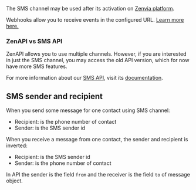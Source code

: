 The SMS channel may be used after its activation on [Zenvia platform](https://app.zenvia.com/home/credentials).
<br/>

Webhooks allow you to receive events in the configured URL. [Learn more here.](#tag/Webhooks)

### ZenAPI vs SMS API
ZenAPI allows you to use multiple channels. However, if you are interested in just
the SMS channel, you may access the old API version, which for now have more
SMS features.

For more information about our [SMS API](https://zenviasmsenus.docs.apiary.io/#),
visit its [documentation](https://zenviasmsenus.docs.apiary.io/#).

## SMS sender and recipient
When you send some message for one contact using SMS channel:

* Recipient: is the phone number of contact
* Sender: is the SMS sender id

When you receive a message from one contact, the sender and recipient is inverted:

* Recipient: is the SMS sender id
* Sender: is the phone number of contact

In API the sender is the field `from` and the receiver is the field `to` of message object.